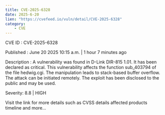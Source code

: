 ```yaml
---
title: CVE-2025-6328
date: 2025-6-20
lien: "https://cvefeed.io/vuln/detail/CVE-2025-6328"
category:
    - CVE
---
```


CVE ID : CVE-2025-6328

Published :  June 20
2025
10:15 a.m. | 1 hour
7 minutes ago

Description : A vulnerability was found in D-Link DIR-815 1.01. It has been declared as critical. This vulnerability affects the function sub_403794 of the file hedwig.cgi. The manipulation leads to stack-based buffer overflow. The attack can be initiated remotely. The exploit has been disclosed to the public and may be used.

Severity: 8.8 | HIGH

Visit the link for more details
such as CVSS details
affected products
timeline
and more...
